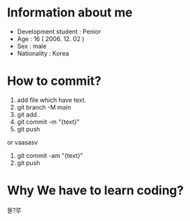 # Information about me #
* Development student : Penior
* Age : 16 ( 2006. 12. 02 )
* Sex : male
* Nationality : Korea

# How to commit? #
1. add file which have text.
2. git branch -M main
3. git add .
4. git commit -m "{text}"
5. git push

or 
vaasasv

1. git commit -am "{text}"
2. git push

# Why We have to learn coding? #
몰?루
